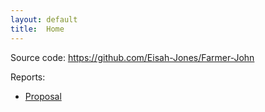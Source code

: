 ```yaml
---
layout: default
title:  Home
---
```


Source code: https://github.com/Eisah-Jones/Farmer-John

Reports:

- [Proposal](proposal.md)
